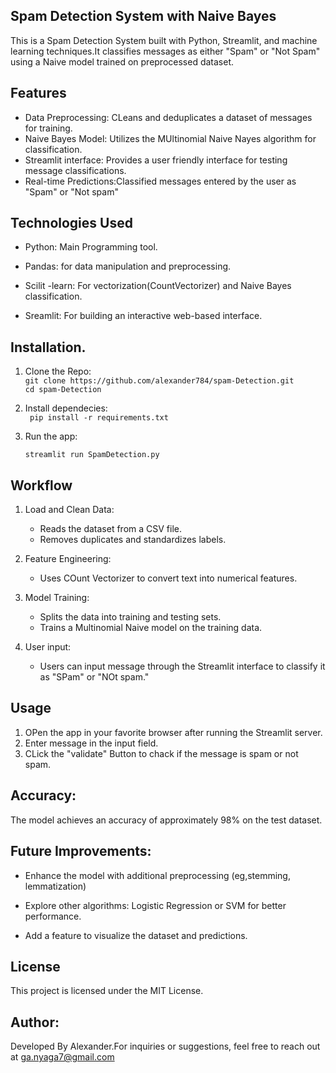 ## Spam Detection System with Naive Bayes 

<p> This is a Spam Detection System built with Python, Streamlit, and machine learning techniques.It classifies messages as either "Spam" or "Not Spam" using a Naive model trained on preprocessed dataset. </p>

## Features

* Data Preprocessing: CLeans and deduplicates a dataset of messages for training.
* Naive Bayes Model: Utilizes the MUltinomial Naive Nayes algorithm for classification.
* Streamlit interface: Provides a user friendly interface for testing message classifications.
* Real-time Predictions:Classified messages entered by the user as "Spam" or "Not spam"

## Technologies Used

* Python: Main Programming tool.
* Pandas: for data manipulation and preprocessing.
* Scilit -learn: For vectorization(CountVectorizer) and Naive Bayes classification.

* Sreamlit: For building an interactive web-based interface.

## Installation.
1. Clone the Repo: <br/>
  ``git clone https://github.com/alexander784/spam-Detection.git ``<br/>
  ``cd spam-Detection``<br/>

2. Install dependecies:<br/>
  `` pip install -r requirements.txt``

3. Run the app:

   ``streamlit run SpamDetection.py``

## Workflow
1. Load and Clean Data:
   * Reads the dataset from a CSV file.
   * Removes duplicates and standardizes labels.

2. Feature Engineering:
    * Uses COunt Vectorizer to convert text into numerical features.
3. Model Training:
    * Splits the data into training and testing sets.
    * Trains a Multinomial Naive model on the training data.

4. User input:
    * Users can input message through the Streamlit interface to classify it as "SPam" or "NOt spam."


## Usage
  1. OPen the app in your favorite browser after running the Streamlit server.
  2. Enter message in the input field.
  3. CLick the "validate" Button to chack if the message is spam or not spam.

## Accuracy:
The model achieves an accuracy of approximately 98% on the test dataset.

## Future Improvements:
* Enhance the model with additional preprocessing (eg,stemming, lemmatization)

* Explore other algorithms: Logistic Regression or SVM for better performance.

* Add a feature to visualize the dataset and predictions.

## License
This project is licensed under the MIT License.

## Author:
Developed By Alexander.For inquiries or suggestions, feel free to reach out at ga.nyaga7@gmail.com




